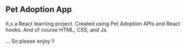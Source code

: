 ## Pet Adoption App

It,s a React learning project. Created using Pet Adoption APIs and React hooks. And of course HTML, CSS, and Js.  

... So please enjoy !!
